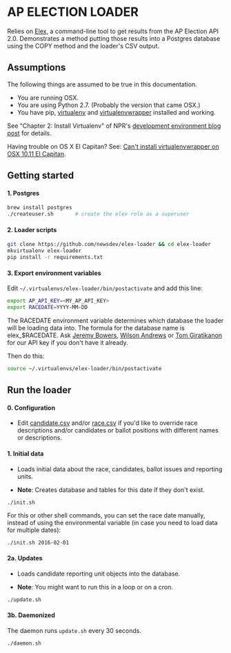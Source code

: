 # AP ELECTION LOADER
Relies on [Elex](https://github.com/newsdev/elex), a command-line tool to get results from the AP Election API 2.0. Demonstrates a method putting those results into a Postgres database using the COPY method and the loader's CSV output.

## Assumptions
The following things are assumed to be true in this documentation.

* You are running OSX.
* You are using Python 2.7. (Probably the version that came OSX.)
* You have pip, [virtualenv](https://pypi.python.org/pypi/virtualenv) and [virtualenvwrapper](https://pypi.python.org/pypi/virtualenvwrapper) installed and working.

See "Chapter 2: Install Virtualenv" of NPR's [development environment blog post](http://blog.apps.npr.org/2013/06/06/how-to-setup-a-developers-environment.html) for details.

Having trouble on OS X El Capitan? See: [Can't install virtualenvwrapper on OSX 10.11 El Capitan](http://stackoverflow.com/questions/32086631/cant-install-virtualenvwrapper-on-osx-10-11-el-capitan).

## Getting started

#### 1. Postgres
```bash
brew install postgres
./createuser.sh       # create the elex role as a superuser
```

#### 2. Loader scripts
```bash
git clone https://github.com/newsdev/elex-loader && cd elex-loader
mkvirtualenv elex-loader
pip install -r requirements.txt
```

#### 3. Export environment variables
Edit `~/.virtualenvs/elex-loader/bin/postactivate` and add this line:

```bash
export AP_API_KEY=<MY_AP_API_KEY>
export RACEDATE=YYYY-MM-DD
```

The RACEDATE environment variable determines which database the loader will be loading data into. The formula for the database name is elex_$RACEDATE. Ask [Jeremy Bowers](mailto:jeremy.bowers@nytimes.com), [Wilson Andrews](wilson.andrews@nytimes.com) or [Tom Giratikanon](tom.giratikanon@nytimes.com) for our API key if you don't have it already.

Then do this:

```bash
source ~/.virtualenvs/elex-loader/bin/postactivate
```

## Run the loader

#### 0. Configuration
* Edit [candidate.csv](https://github.com/newsdev/elex-loader/blob/master/overrides/candidate.csv) and/or [race.csv](https://github.com/newsdev/elex-loader/blob/master/overrides/race.csv) if you'd like to override race descriptions and/or candidates or ballot positions with different names or descriptions.

#### 1. Initial data
* Loads initial data about the race, candidates, ballot issues and reporting units.

* **Note**: Creates database and tables for this date if they don't exist.
```bash
./init.sh
```

For this or other shell commands, you can set the race date manually, instead of using the environmental variable (in case you need to load data for multiple dates):

```
./init.sh 2016-02-01
```

#### 2a. Updates
* Loads candidate reporting unit objects into the database.

* **Note**: You might want to run this in a loop or on a cron.

```bash
./update.sh
```

#### 3b. Daemonized
The daemon runs `update.sh` every 30 seconds.
```bash
./daemon.sh
```
